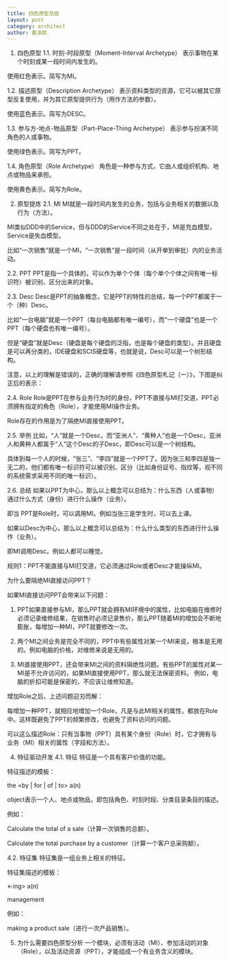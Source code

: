 ```yaml
---
title: 四色原型总结
layout: post
category: architect
author: 夏泽民
---
```

1. 四色原型
1.1. 时刻-时段原型（Moment-Interval Archetype）
表示事物在某个时刻或某一段时间内发生的。

使用红色表示。简写为MI。

1.2. 描述原型（Description Archetype）
表示资料类型的资源，它可以被其它原型反复使用，并为其它原型提供行为（用作方法的参数）。

使用蓝色表示。简写为DESC。

1.3. 参与方-地点-物品原型（Part-Place-Thing Archetype）
表示参与扮演不同角色的人或事物。

使用绿色表示。简写为PPT。

1.4. 角色原型（Role Archetype）
角色是一种参与方式，它由人或组织机构、地点或物品来承担。

使用黄色表示。简写为Role。
<!-- more -->
2. 原型提炼
2.1. MI
MI就是一段时间内发生的业务，包括与业务相关的数据以及行为（方法）。

MI类似DDD中的Service，但与DDD的Service不同之处在于，MI是充血模型，Service是失血模型。

 

比如“一次销售”就是一个MI，“一次销售”是一段时间（从开单到审批）内的业务活动。



2.2. PPT
PPT是指一个具体的，可以作为单个个体（每个单个个体之间有唯一标识符）被识别、区分出来的对象。

2.3. Desc
Desc是PPT的抽象概念，它是PPT的特性的总结，每一个PPT都属于一个（种）Desc。

 

比如“一台电脑”就是一个PPT（每台电脑都有唯一编号），而“一个硬盘”也是一个PPT（每个硬盘也有唯一编号）。

但是“硬盘”就是Desc（硬盘是每个硬盘的泛指，也是每个硬盘的类型）。并且硬盘是可以再分类的，IDE硬盘和SCIS硬盘等，也就是说，Desc可以是一个树形结构。



注意，以上的理解是错误的，正确的理解请参照《四色原型札记（一）》，下图是纠正后的表示：



2.4. Role
Role是PPT在参与业务行为时的身份，PPT不直接与MI打交道，PPT必须拥有指定的角色（Role），才能使用MI操作业务。

 

Role存在的作用是为了隔绝MI直接使用PPT。

2.5. 举例
比如，“人”就是一个Desc，而“亚洲人”、“黄种人”也是一个Desc，亚洲人和黄种人都属于“人”这个Desc的子Desc，即Desc可以是一个树结构。

 

具体到每一个人的时候，“张三”、“李四”就是一个PPT了。因为张三和李四是独一无二的，他们都有唯一标识符可以被识别、区分（比如身份証号、指纹等，视不同的系统需求采用不同的唯一标识）。



2.6. 总结
如果以PPT为中心，那么以上概念可以总结为：什么东西（人或事物）通过什么方式（身份）进行什么操作（业务）。

即当 PPT是Role时，可以调用MI。例如当张三是学生时，可以去上课。

 

如果以Desc为中心，那么以上概念可以总结为：什么什么类型的东西进行什么操作（业务）。

即MI调用Desc。例如人都可以睡觉。

 

规则1：PPT不能直接与MI打交道，它必须通过Role或者Desc才能操纵MI。

为什么要隔绝MI直接访问PPT？

如果MI直接访问PPT会带来以下问题：

1. PPT如果直接参与MI，那么PPT就会拥有MI环境中的属性，比如电脑在维修时必须记录维修结果，在销售时必须记录售价，那么PPT随着MI的增加会不断地膨胀，每增加一种MI，PPT就要修改一次。

2. 两个MI之间业务是完全不同的，PPT中有些属性对某一个MI来说，根本是无用的。例如电脑的价格，对维修来说是无用的。

3. MI直接使用PPT，还会带来MI之间的资料隔绝性问题。有些PPT的属性对某一MI是不允许访问的，如果MI直接使用PPT，那么就无法保密资料。
例如，电脑的折扣可能是保密的，不应该让维修知道。

 

增加Role之后，上述问题迎刃而解：

每增加一种PPT，就相应地增加一个Role，凡是与此MI相关的属性，都放在Role中。这样既避免了PPT的频繁修改，也避免了资料访问的问题。

 

可以这么描述Role：只有当事物（PPT）具有某个身份（Role）时，它才拥有与业务（MI）相关的属性（字段和方法）。



4. 特征驱动开发
4.1. 特征
特征是一个具有客户价值的功能。

 

特征描述的模板：

<action> the <result> <by | for | of | to> a(n) <object>

 

object表示一个人、地点或物品，即包括角色、时刻时段、分类目录条目的描述。

 

例如：

Calculate the total of a sale（计算一次销售的总额）。

Calculate the total purchase by a customer（计算一个客户总采购额）。

 

4.2. 特征集
特征集是一组业务上相关的特征。

 

特征集描述的模板：

<action><-ing> a(n) <object>

<object> management

 

例如：

making a product sale（进行一次产品销售）。

5. 为什么需要四色原型分析
一个模块，必须有活动（MI）、参加活动的对象（Role），以及活动资源（PPT），才能组成一个有业务含义的模块。
